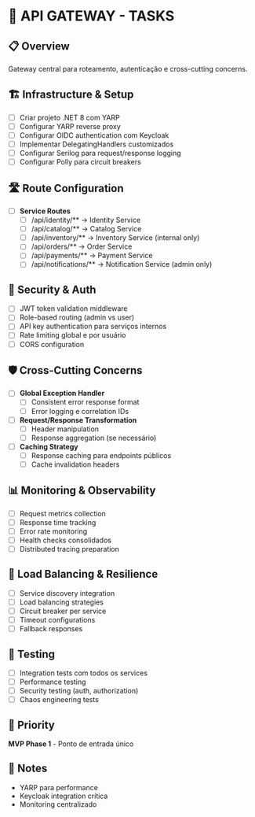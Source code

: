 # 🚪 API GATEWAY - TASKS

## 📋 Overview
Gateway central para roteamento, autenticação e cross-cutting concerns.

## 🏗️ Infrastructure & Setup
- [ ] Criar projeto .NET 8 com YARP
- [ ] Configurar YARP reverse proxy
- [ ] Configurar OIDC authentication com Keycloak
- [ ] Implementar DelegatingHandlers customizados
- [ ] Configurar Serilog para request/response logging
- [ ] Configurar Polly para circuit breakers

## 🛣️ Route Configuration
- [ ] **Service Routes**
  - [ ] /api/identity/** -> Identity Service
  - [ ] /api/catalog/** -> Catalog Service
  - [ ] /api/inventory/** -> Inventory Service (internal only)
  - [ ] /api/orders/** -> Order Service
  - [ ] /api/payments/** -> Payment Service
  - [ ] /api/notifications/** -> Notification Service (admin only)

## 🔐 Security & Auth
- [ ] JWT token validation middleware
- [ ] Role-based routing (admin vs user)
- [ ] API key authentication para serviços internos
- [ ] Rate limiting global e por usuário
- [ ] CORS configuration

## 🛡️ Cross-Cutting Concerns
- [ ] **Global Exception Handler**
  - [ ] Consistent error response format
  - [ ] Error logging e correlation IDs
- [ ] **Request/Response Transformation**
  - [ ] Header manipulation
  - [ ] Response aggregation (se necessário)
- [ ] **Caching Strategy**
  - [ ] Response caching para endpoints públicos
  - [ ] Cache invalidation headers

## 📊 Monitoring & Observability
- [ ] Request metrics collection
- [ ] Response time tracking
- [ ] Error rate monitoring
- [ ] Health checks consolidados
- [ ] Distributed tracing preparation

## 🚀 Load Balancing & Resilience
- [ ] Service discovery integration
- [ ] Load balancing strategies
- [ ] Circuit breaker per service
- [ ] Timeout configurations
- [ ] Fallback responses

## 🧪 Testing
- [ ] Integration tests com todos os services
- [ ] Performance testing
- [ ] Security testing (auth, authorization)
- [ ] Chaos engineering tests

## 🎯 Priority
**MVP Phase 1** - Ponto de entrada único

## 📝 Notes
- YARP para performance
- Keycloak integration crítica
- Monitoring centralizado